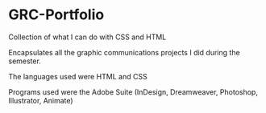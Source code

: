 # GRC-Portfolio
Collection of what I can do with CSS and HTML

Encapsulates all the graphic communications projects I did during the semester.

The languages used were HTML and CSS

Programs used were the Adobe Suite (InDesign, Dreamweaver, Photoshop, Illustrator, Animate)
